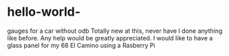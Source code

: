 # hello-world-
gauges for a car without odb 
Totally new at this, never have I done anything like before. Any help would be greatly appreciated. I would like to have a glass panel for my 68 El Camino using a Rasberry Pi 
